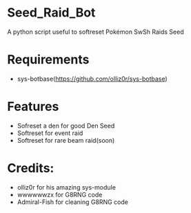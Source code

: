 # Seed_Raid_Bot
 A python script useful to softreset Pokémon SwSh Raids Seed
 
# Requirements
* sys-botbase(https://github.com/olliz0r/sys-botbase)

# Features
* Sofreset a den for good Den Seed
* Softreset for event raid
* Softreset for rare beam raid(soon)
 
# Credits:
* olliz0r for his amazing sys-module
* wwwwwwzx for G8RNG code
* Admiral-Fish for cleaning G8RNG code
 
 
